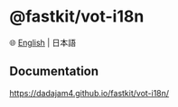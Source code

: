 # @fastkit/vot-i18n

🌐 [English](https://github.com/dadajam4/fastkit/blob/main/packages/vot-i18n/README.md) | 日本語

## Documentation
https://dadajam4.github.io/fastkit/vot-i18n/
